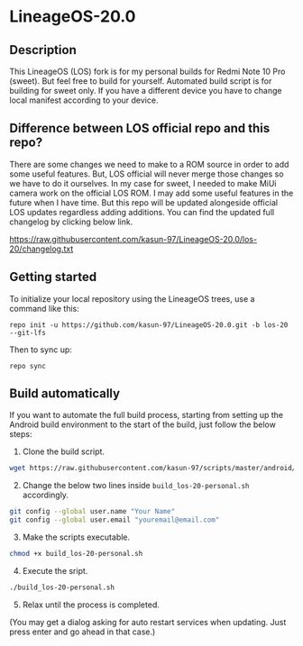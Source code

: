 LineageOS-20.0
===========

Description
---------------
This LineageOS (LOS) fork is for my personal builds for Redmi Note 10 Pro (sweet). But feel free to build for yourself. Automated build script is for building for sweet only. If you have a different device you have to change local manifest according to your device.

Difference between LOS official repo and this repo?
---------------

There are some changes we need to make to a ROM source in order to add some useful features. But, LOS official will never merge those changes so we have to do it ourselves. In my case for sweet, I needed to make MiUi camera work on the official LOS ROM. I may add some useful features in the future when I have time. But this repo will be updated alongeside official LOS updates regardless adding additions. You can find the updated full changelog by clicking below link.  

https://raw.githubusercontent.com/kasun-97/LineageOS-20.0/los-20/changelog.txt


Getting started
---------------

To initialize your local repository using the LineageOS trees, use a command like this:
```
repo init -u https://github.com/kasun-97/LineageOS-20.0.git -b los-20 --git-lfs
```
Then to sync up:
```
repo sync
```

Build automatically
---------------

If you want to automate the full build process, starting from setting up the Android build environment to the start of the build, just follow the below steps:

1. Clone the build script.
```bash
wget https://raw.githubusercontent.com/kasun-97/scripts/master/android/build_los-20-personal.sh
```

2. Change the below two lines inside `build_los-20-personal.sh` accordingly.
```bash
git config --global user.name "Your Name"
git config --global user.email "youremail@email.com"
```

3. Make the scripts executable.
```bash
chmod +x build_los-20-personal.sh
```

4. Execute the sript.
```bash
./build_los-20-personal.sh
```

5. Relax until the process is completed.

(You may get a dialog asking for auto restart services when updating. Just press enter and go ahead in that case.)
